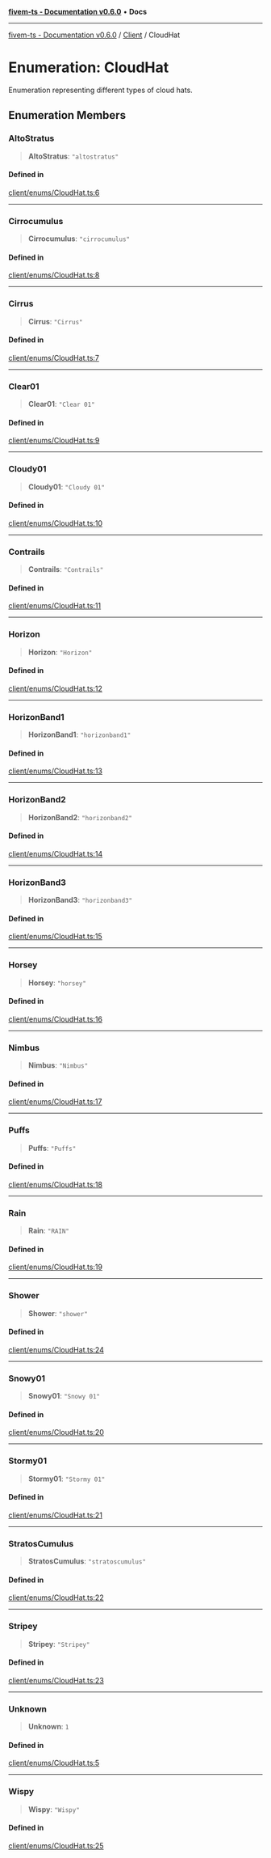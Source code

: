 [**fivem-ts - Documentation v0.6.0**](../../../README.md) • **Docs**

***

[fivem-ts - Documentation v0.6.0](../../../README.md) / [Client](../README.md) / CloudHat

# Enumeration: CloudHat

Enumeration representing different types of cloud hats.

## Enumeration Members

### AltoStratus

> **AltoStratus**: `"altostratus"`

#### Defined in

[client/enums/CloudHat.ts:6](https://github.com/Purpose-Dev/fivem-ts/blob/main/src/client/enums/CloudHat.ts#L6)

***

### Cirrocumulus

> **Cirrocumulus**: `"cirrocumulus"`

#### Defined in

[client/enums/CloudHat.ts:8](https://github.com/Purpose-Dev/fivem-ts/blob/main/src/client/enums/CloudHat.ts#L8)

***

### Cirrus

> **Cirrus**: `"Cirrus"`

#### Defined in

[client/enums/CloudHat.ts:7](https://github.com/Purpose-Dev/fivem-ts/blob/main/src/client/enums/CloudHat.ts#L7)

***

### Clear01

> **Clear01**: `"Clear 01"`

#### Defined in

[client/enums/CloudHat.ts:9](https://github.com/Purpose-Dev/fivem-ts/blob/main/src/client/enums/CloudHat.ts#L9)

***

### Cloudy01

> **Cloudy01**: `"Cloudy 01"`

#### Defined in

[client/enums/CloudHat.ts:10](https://github.com/Purpose-Dev/fivem-ts/blob/main/src/client/enums/CloudHat.ts#L10)

***

### Contrails

> **Contrails**: `"Contrails"`

#### Defined in

[client/enums/CloudHat.ts:11](https://github.com/Purpose-Dev/fivem-ts/blob/main/src/client/enums/CloudHat.ts#L11)

***

### Horizon

> **Horizon**: `"Horizon"`

#### Defined in

[client/enums/CloudHat.ts:12](https://github.com/Purpose-Dev/fivem-ts/blob/main/src/client/enums/CloudHat.ts#L12)

***

### HorizonBand1

> **HorizonBand1**: `"horizonband1"`

#### Defined in

[client/enums/CloudHat.ts:13](https://github.com/Purpose-Dev/fivem-ts/blob/main/src/client/enums/CloudHat.ts#L13)

***

### HorizonBand2

> **HorizonBand2**: `"horizonband2"`

#### Defined in

[client/enums/CloudHat.ts:14](https://github.com/Purpose-Dev/fivem-ts/blob/main/src/client/enums/CloudHat.ts#L14)

***

### HorizonBand3

> **HorizonBand3**: `"horizonband3"`

#### Defined in

[client/enums/CloudHat.ts:15](https://github.com/Purpose-Dev/fivem-ts/blob/main/src/client/enums/CloudHat.ts#L15)

***

### Horsey

> **Horsey**: `"horsey"`

#### Defined in

[client/enums/CloudHat.ts:16](https://github.com/Purpose-Dev/fivem-ts/blob/main/src/client/enums/CloudHat.ts#L16)

***

### Nimbus

> **Nimbus**: `"Nimbus"`

#### Defined in

[client/enums/CloudHat.ts:17](https://github.com/Purpose-Dev/fivem-ts/blob/main/src/client/enums/CloudHat.ts#L17)

***

### Puffs

> **Puffs**: `"Puffs"`

#### Defined in

[client/enums/CloudHat.ts:18](https://github.com/Purpose-Dev/fivem-ts/blob/main/src/client/enums/CloudHat.ts#L18)

***

### Rain

> **Rain**: `"RAIN"`

#### Defined in

[client/enums/CloudHat.ts:19](https://github.com/Purpose-Dev/fivem-ts/blob/main/src/client/enums/CloudHat.ts#L19)

***

### Shower

> **Shower**: `"shower"`

#### Defined in

[client/enums/CloudHat.ts:24](https://github.com/Purpose-Dev/fivem-ts/blob/main/src/client/enums/CloudHat.ts#L24)

***

### Snowy01

> **Snowy01**: `"Snowy 01"`

#### Defined in

[client/enums/CloudHat.ts:20](https://github.com/Purpose-Dev/fivem-ts/blob/main/src/client/enums/CloudHat.ts#L20)

***

### Stormy01

> **Stormy01**: `"Stormy 01"`

#### Defined in

[client/enums/CloudHat.ts:21](https://github.com/Purpose-Dev/fivem-ts/blob/main/src/client/enums/CloudHat.ts#L21)

***

### StratosCumulus

> **StratosCumulus**: `"stratoscumulus"`

#### Defined in

[client/enums/CloudHat.ts:22](https://github.com/Purpose-Dev/fivem-ts/blob/main/src/client/enums/CloudHat.ts#L22)

***

### Stripey

> **Stripey**: `"Stripey"`

#### Defined in

[client/enums/CloudHat.ts:23](https://github.com/Purpose-Dev/fivem-ts/blob/main/src/client/enums/CloudHat.ts#L23)

***

### Unknown

> **Unknown**: `1`

#### Defined in

[client/enums/CloudHat.ts:5](https://github.com/Purpose-Dev/fivem-ts/blob/main/src/client/enums/CloudHat.ts#L5)

***

### Wispy

> **Wispy**: `"Wispy"`

#### Defined in

[client/enums/CloudHat.ts:25](https://github.com/Purpose-Dev/fivem-ts/blob/main/src/client/enums/CloudHat.ts#L25)
